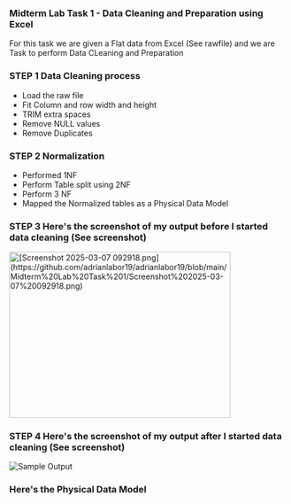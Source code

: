 ### Midterm Lab Task 1 - Data Cleaning and Preparation using Excel
For this task we are given a Flat data from Excel (See rawfile) and we are Task to perform Data CLeaning and Preparation 
### STEP 1 Data Cleaning process
- Load the raw file
- Fit Column and row width and height
- TRIM extra spaces
- Remove NULL values
- Remove Duplicates
### STEP 2 Normalization 
- Performed 1NF
- Perform Table split using 2NF
- Perform 3 NF
- Mapped the Normalized tables as a Physical Data Model
### STEP 3 Here's the screenshot of my output before I started data cleaning (See screenshot)
<img src="images/1.JPG" alt="[Screenshot 2025-03-07 092918.png](https://github.com/adrianlabor19/adrianlabor19/blob/main/Midterm%20Lab%20Task%201/Screenshot%202025-03-07%20092918.png)" width="400" height="300">

### STEP 4 Here's the screenshot of my output after I started data cleaning (See screenshot)
![Sample Output](images/1.JPG)
### Here's the Physical Data Model
